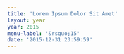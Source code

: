 ```yaml
---
title: 'Lorem Ipsum Dolor Sit Amet'
layout: year
year: 2015
menu-label: '&rsquo;15'
date: '2015-12-31 23:59:59'
---
```

